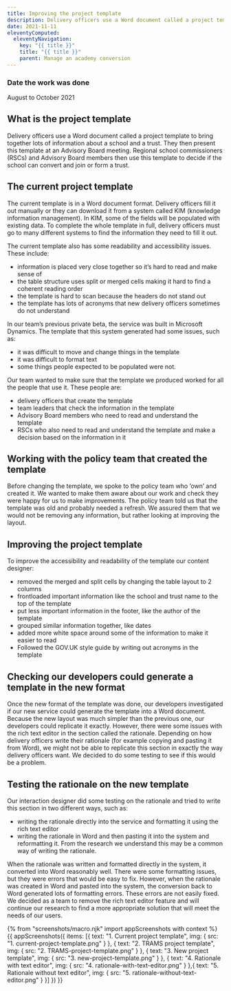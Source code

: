 ```yaml
---
title: Improving the project template 
description: Delivery officers use a Word document called a project template to bring together lots of information about a school and a trust. They then present this template at an Advisory Board meeting.
date: 2021-11-11
eleventyComputed:
  eleventyNavigation:
    key: "{{ title }}"
    title: "{{ title }}"
    parent: Manage an academy conversion
---
```


### Date the work was done 
August to October 2021 
 
## What is the project template 
Delivery officers use a Word document called a project template to bring together lots of information about a school and a trust. They then present this template at an Advisory Board meeting. Regional school commissioners (RSCs) and Advisory Board members then use this template to decide if the school can convert and join or form a trust. 

## The current project template 
The current template is in a Word document format. Delivery officers fill it out manually or they can download it from a system called KIM (knowledge information management). In KIM, some of the fields will be populated with existing data. To complete the whole template in full, delivery officers must go to many different systems to find the information they need to fill it out. 

The current template also has some readability and accessibility issues.
These include: 
- information is placed very close together so it’s hard to read and make sense of 
- the table structure uses split or merged cells making it hard to find a coherent reading order 
- the template is hard to scan because the headers do not stand out 
- the template has lots of acronyms that new delivery officers sometimes do not understand 
 
In our team’s previous private beta, the service was built in Microsoft Dynamics. The template that this system generated had some issues, such as: 
- it was difficult to move and change things in the template 
- it was difficult to format text 
- some things people expected to be populated were not. 

Our team wanted to make sure that the template we produced worked for all the people that use it. These people are: 
- delivery officers that create the template 
- team leaders that check the information in the template 
- Advisory Board members who need to read and understand the template 
- RSCs who also need to read and understand the template and make a decision based on the information in it 
 
## Working with the policy team that created the template 
Before changing the template, we spoke to the policy team who ‘own’ and created it. We wanted to make them aware about our work and check they were happy for us to make improvements. The policy team told us that the template was old and probably needed a refresh. We assured them that we would not be removing any information, but rather looking at improving the layout. 

## Improving the project template 
To improve the accessibility and readability of the template our content designer: 
- removed the merged and split cells by changing the table layout to 2 columns 
- frontloaded important information like the school and trust name to the top of the template 
- put less important information in the footer, like the author of the template 
- grouped similar information together, like dates 
- added more white space around some of the information to make it easier to read 
- Followed the GOV.UK style guide by writing out acronyms in the template 
 
## Checking our developers could generate a template in the new format 
Once the new format of the template was done, our developers investigated if our new service could generate the template into a Word document. Because the new layout was much simpler than the previous one, our developers could replicate it exactly. However, there were some issues with the rich text editor in the section called the rationale. Depending on how delivery officers write their rationale (for example copying and pasting it from Word), we might not be able to replicate this section in exactly the way delivery officers want. We decided to do some testing to see if this would be a problem. 

## Testing the rationale on the new template 
Our interaction designer did some testing on the rationale and tried to write this section in two different ways, such as: 
- writing the rationale directly into the service and formatting it using the rich text editor 
- writing the rationale in Word and then pasting it into the system and reformatting it. From the research we understand this may be a common way of writing the rationale. 

When the rationale was written and formatted directly in the system, it converted into Word reasonably well. There were some formatting issues, but they were errors that would be easy to fix. However, when the rationale was created in Word and pasted into the system, the conversion back to Word generated lots of formatting errors. These errors are not easily fixed. We decided as a team to remove the rich text editor feature and will continue our research to find a more appropriate solution that will meet the needs of our users. 


{% from "screenshots/macro.njk" import appScreenshots with context %}
{{ appScreenshots({
  items: [{
      text: "1. Current project template",
      img: { src: "1. current-project-template.png" }
    }, {
      text: "2. TRAMS project template",
      img: { src: "2. TRAMS-project-template.png" }
    },  {
      text: "3. New project template",
      img: { src: "3. new-project-template.png" }
    }, {
      text: "4. Rationale with text editor",
      img: { src: "4. rationale-with-text-editor.png" }
    },{
      text: "5. Rationale without text editor",
      img: { src: "5. rationale-without-text-editor.png" }
    }]
}) }}